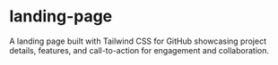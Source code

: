 # landing-page
A landing page built with Tailwind CSS for GitHub showcasing project details, features, and call-to-action for engagement and collaboration.
